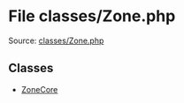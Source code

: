 File classes/Zone.php
=========

Source: [classes/Zone.php](https://github.com/PrestaShop/PrestaShop/blob/1.6.0.12/classes/Zone.php)


Classes
-------

* [ZoneCore](class.ZoneCore.md)

